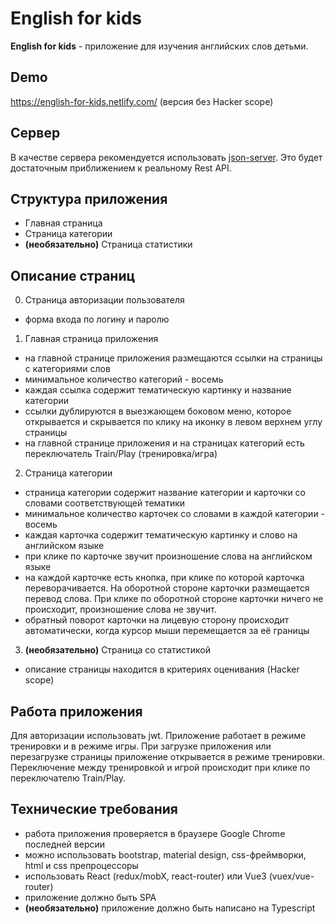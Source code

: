 # English for kids

**English for kids** - приложение для изучения английских слов детьми.

## Demo
https://english-for-kids.netlify.com/ (версия без Hacker scope)

## Сервер

В качестве сервера рекомендуется использовать [json-server](https://github.com/typicode/json-server). Это будет достаточным приближением к реальному Rest API.

## Структура приложения
- Главная страница
- Страница категории
- **(необязательно)** Страница статистики

## Описание страниц

0. Страница авторизации пользователя

- форма входа по логину и паролю

1. Главная страница приложения

- на главной странице приложения размещаются ссылки на страницы с категориями слов
- минимальное количество категорий - восемь
- каждая ссылка содержит тематическую картинку и название категории
- ссылки дублируются в выезжающем боковом меню, которое открывается и скрывается по клику на иконку в левом верхнем углу страницы
- на главной странице приложения и на страницах категорий есть переключатель Train/Play (тренировка/игра)

2. Страница категории

- страница категории содержит название категории и карточки со словами соответствующей тематики
- минимальное количество карточек со словами в каждой категории - восемь
- каждая карточка содержит тематическую картинку и слово на английском языке
- при клике по карточке звучит произношение слова на английском языке
- на каждой карточке есть кнопка, при клике по которой карточка переворачивается. На оборотной стороне карточки размещается перевод слова. При клике по оборотной стороне карточки ничего не происходит, произношение слова не звучит.
- обратный поворот карточки на лицевую сторону происходит автоматически, когда курсор мыши перемещается за её границы

3. **(необязательно)** Страница со статистикой

- описание страницы находится в критериях оценивания (Hacker scope)

## Работа приложения

Для авторизации использовать jwt.
Приложение работает в режиме тренировки и в режиме игры.
При загрузке приложения или перезагрузке страницы приложение открывается в режиме тренировки.
Переключение между тренировкой и игрой происходит при клике по переключателю Train/Play.

## Технические требования

- работа приложения проверяется в браузере Google Chrome последней версии
- можно использовать bootstrap, material design, css-фреймворки, html и css препроцессоры
- использовать React (redux/mobX, react-router) или Vue3 (vuex/vue-router)
- приложение должно быть SPA
- **(необязательно)** приложение должно быть написано на Typescript
